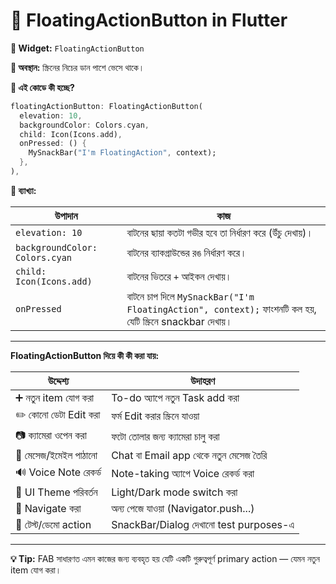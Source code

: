 

# 📌 **FloatingActionButton in Flutter**

**🔹 Widget:** `FloatingActionButton`

**🔹 অবস্থান:** স্ক্রিনের নিচের ডান পাশে ভেসে থাকে।

**🔹 এই কোডে কী হচ্ছে?**

```dart
floatingActionButton: FloatingActionButton(
  elevation: 10,
  backgroundColor: Colors.cyan,
  child: Icon(Icons.add),
  onPressed: () {
    MySnackBar("I'm FloatingAction", context);
  },
),
```

**🔹 ব্যাখ্যা:**

| উপাদান                         | কাজ                                                                                                      |
| ------------------------------ | -------------------------------------------------------------------------------------------------------- |
| `elevation: 10`                | বাটনের ছায়া কতটা গভীর হবে তা নির্ধারণ করে (উঁচু দেখায়)।                                                  |
| `backgroundColor: Colors.cyan` | বাটনের ব্যাকগ্রাউন্ডের রঙ নির্ধারণ করে।                                                                  |
| `child: Icon(Icons.add)`       | বাটনের ভিতরে `+` আইকন দেখায়।                                                                             |
| `onPressed`                    | বাটনে চাপ দিলে `MySnackBar("I'm FloatingAction", context);` ফাংশনটি কল হয়, যেটি স্ক্রিনে snackbar দেখায়। |

---

**FloatingActionButton দিয়ে কী কী করা যায়:**

| উদ্দেশ্য              | উদাহরণ                                 |
| --------------------- | -------------------------------------- |
| ➕ নতুন item যোগ করা   | To-do অ্যাপে নতুন Task add করা         |
| ✏️ কোনো ডেটা Edit করা | ফর্ম Edit করার স্ক্রিনে যাওয়া         |
| 📷 ক্যামেরা ওপেন করা  | ফটো তোলার জন্য ক্যামেরা চালু করা       |
| 📩 মেসেজ/ইমেইল পাঠানো | Chat বা Email app থেকে নতুন মেসেজ তৈরি |
| 🔊 Voice Note রেকর্ড  | Note-taking অ্যাপে Voice রেকর্ড করা    |
| 🎨 UI Theme পরিবর্তন  | Light/Dark mode switch করা             |
| 🧭 Navigate করা       | অন্য পেজে যাওয়া (Navigator.push...)   |
| 🧪 টেস্ট/ডেমো action  | SnackBar/Dialog দেখানো test purposes-এ |

---

**💡 Tip:**
FAB সাধারণত এমন কাজের জন্য ব্যবহৃত হয় যেটি একটি গুরুত্বপূর্ণ primary action — যেমন নতুন item যোগ করা।

